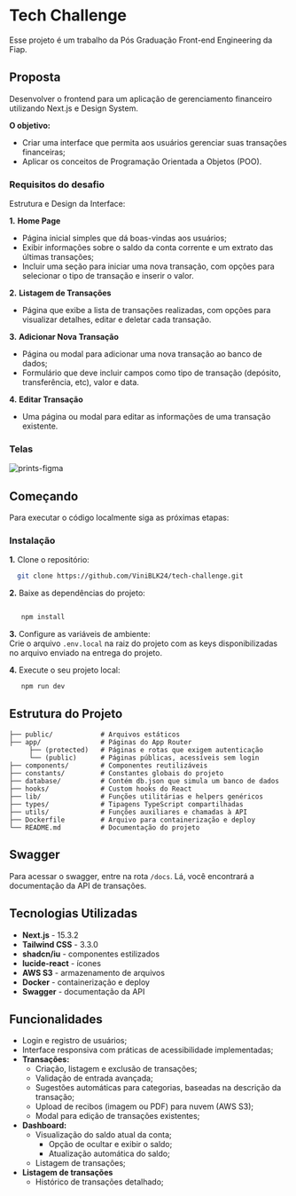 # Tech Challenge

Esse projeto é um trabalho da Pós Graduação Front-end Engineering da Fiap.

## Proposta

Desenvolver o frontend para um aplicação de gerenciamento financeiro utilizando Next.js e Design System.

**O objetivo:**

- Criar uma interface que permita aos usuários gerenciar suas transações financeiras;
- Aplicar os conceitos de Programação Orientada a Objetos (POO).

### Requisitos do desafio

Estrutura e Design da Interface:

**1.** **Home Page**

- Página inicial simples que dá boas-vindas aos usuários;
- Exibir informações sobre o saldo da conta corrente e um extrato das últimas transações;
- Incluir uma seção para iniciar uma nova transação, com opções para selecionar o tipo de transação e inserir o valor.

**2.** **Listagem de Transações**

- Página que exibe a lista de transações realizadas, com opções para visualizar detalhes, editar e deletar cada transação.

**3.** **Adicionar Nova Transação**

- Página ou modal para adicionar uma nova transação ao banco de dados;
- Formulário que deve incluir campos como tipo de transação (depósito, transferência, etc), valor e data.

**4.** **Editar Transação**

- Uma página ou modal para editar as informações de uma transação existente.

### Telas
![prints-figma](https://github.com/user-attachments/assets/84474b82-546c-49f8-a952-dcf9a8fee48b)

## Começando

Para executar o código localmente siga as próximas etapas:

### Instalação

**1.** Clone o repositório:

```sh
  git clone https://github.com/ViniBLK24/tech-challenge.git
```

**2.** Baixe as dependências do projeto:

```sh

   npm install
```

**3.** Configure as variáveis de ambiente:
<br>Crie o arquivo ```.env.local``` na raiz do projeto com as keys disponibilizadas no arquivo enviado na entrega do projeto.

**4.** Execute o seu projeto local:

```sh
   npm run dev
```

## Estrutura do Projeto
```
├── public/            # Arquivos estáticos
├── app/               # Páginas do App Router
     ├── (protected)   # Páginas e rotas que exigem autenticação
     └── (public)      # Páginas públicas, acessíveis sem login
├── components/        # Componentes reutilizáveis
├── constants/         # Constantes globais do projeto
├── database/          # Contém db.json que simula um banco de dados 
├── hooks/             # Custom hooks do React
├── lib/               # Funções utilitárias e helpers genéricos
├── types/             # Tipagens TypeScript compartilhadas
├── utils/             # Funções auxiliares e chamadas à API
├── Dockerfile         # Arquivo para containerização e deploy
└── README.md          # Documentação do projeto

```


## Swagger
Para acessar o swagger, entre na rota ```/docs```. Lá, você encontrará a documentação da API de transações.

## Tecnologias Utilizadas
- **Next.js** - 15.3.2
- **Tailwind CSS** - 3.3.0
- **shadcn/iu** - componentes estilizados
- **lucide-react** - ícones
- **AWS S3** - armazenamento de arquivos
- **Docker** - containerização e deploy
- **Swagger** - documentação da API

## Funcionalidades
- Login e registro de usuários;
- Interface responsiva com práticas de acessibilidade implementadas;
- **Transações:**
  - Criação, listagem e exclusão de transações;
  - Validação de entrada avançada;
  - Sugestões automáticas para categorias, baseadas na descrição da transação;
  - Upload de recibos (imagem ou PDF) para nuvem (AWS S3);
  - Modal para edição de transações existentes;
- **Dashboard:**
  - Visualização do saldo atual da conta;
    - Opção de ocultar e exibir o saldo;
    - Atualização automática do saldo;
  - Listagem de transações;
- **Listagem de transações**
  - Histórico de transações detalhado;
  
